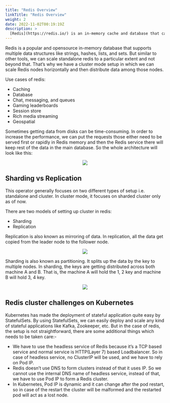 ```yaml
---
title: "Redis Overview"
linkTitle: "Redis Overview"
weight: 2
date: 2022-11-02T00:19:19Z
description: >
  [Redis](https://redis.io/) is an in-memory cache and database that can be used for improving system design.
---
```


Redis is a popular and opensource in-memory database that supports multiple data structures like strings, hashes, lists, and sets. But similar to other tools, we can scale standalone redis to a particular extent and not beyond that. That’s why we have a cluster mode setup in which we can scale Redis nodes horizontally and then distribute data among those nodes.

Use cases of redis:

- Caching
- Database
- Chat, messaging, and queues
- Gaming leaderboards
- Session store
- Rich media streaming
- Geospatial

Sometimes getting data from disks can be time-consuming. In order to increase the performance, we can put the requests those either need to be served first or rapidly in Redis memory and then the Redis service there will keep rest of the data in the main database. So the whole architecture will look like this:

<div align="center">
    <img src="../../../images/redis-cache.png">
</div>

## Sharding vs Replication

This operator generally focuses on two different types of setup i.e. standalone and cluster. In cluster mode, it focuses on sharded cluster only as of now.

There are two models of setting up cluster in redis:

- Sharding
- Replication

Replication is also known as mirroring of data. In replication, all the data get copied from the leader node to the follower node. 

<div align="center">
    <img src="../../../images/replication.png">
</div>

Sharding is also known as partitioning. It splits up the data by the key to multiple nodes. In sharding, the keys are getting distributed across both machine A and B. That is, the machine A will hold the 1, 2 key and machine B will hold 3, 4 key.

<div align="center">
    <img src="../../../images/sharding.png">
</div>

## Redis cluster challenges on Kubernetes

Kubernetes has made the deployment of stateful application quite easy by StatefulSets. By using StatefulSets, we can easily deploy and scale any kind of stateful applications like Kafka, Zookeeper, etc. But in the case of redis, the setup is not straightforward, there are some additional things which needs to be taken care:-

- We have to use the headless service of Redis because it’s a TCP based service and normal service is HTTP(Layer 7) based Loadbalancer. So in case of headless service, no ClusterIP will be used, and we have to rely on Pod IP.
- Redis doesn’t use DNS to form clusters instead of that it uses IP. So we cannot use the internal DNS name of headless service, instead of that, we have to use Pod IP to form a Redis cluster.
- In Kubernetes, Pod IP is dynamic and it can change after the pod restart, so in case of the restart the cluster will be malformed and the restarted pod will act as a lost node.